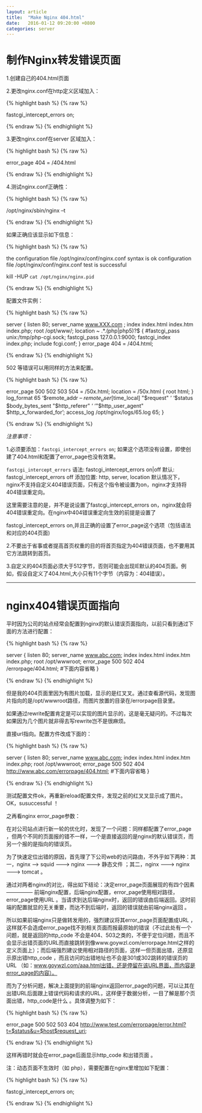 ```yaml
---
layout: article
title:  "Make Nginx 404.html"
date:   2016-01-12 09:20:00 +0800
categories: server
---
```


# 制作Nginx转发错误页面 #

1.创建自己的404.html页面

2.更改nginx.conf在http定义区域加入：

{% highlight bash %}
{% raw %}

fastcgi_intercept_errors on;

{% endraw %}
{% endhighlight %}

3.更改nginx.conf在server 区域加入：

{% highlight bash %}
{% raw %}

error_page 404 = /404.html

{% endraw %}
{% endhighlight %}

4.测试nginx.conf正确性：

{% highlight bash %}
{% raw %}

/opt/nginx/sbin/nginx –t

{% endraw %}
{% endhighlight %}

如果正确应该显示如下信息：

 
{% highlight bash %}
{% raw %}


the configuration file /opt/nginx/conf/nginx.conf syntax is ok
configuration file /opt/nginx/conf/nginx.conf test is successful
 

kill -HUP  `cat /opt/nginx/nginx.pid `

{% endraw %}
{% endhighlight %}


配置文件实例：

{% highlight bash %}
{% raw %}

 server
   {
   listen       80;
   server_name  www.XXX.com ;
   index index.html index.htm index.php;
   root  /opt/www/;
   location ~ .*.(php|php5)?$
   {
     #fastcgi_pass  unix:/tmp/php-cgi.sock;
     fastcgi_pass  127.0.0.1:9000;
     fastcgi_index index.php;
     include fcgi.conf;
   }
   error_page  404 = /404.html;
 

{% endraw %}
{% endhighlight %}

502 等错误可以用同样的方法来配置。

{% highlight bash %}
{% raw %}

error_page   500 502 503 504 = /50x.html;
  location = /50x.html {
            root   html;
        }
   log_format  65  ‘$remote_addr – $remote_user [$time_local] "$request" ‘
              ‘$status $body_bytes_sent "$http_referer" ‘
              ‘"$http_user_agent" $http_x_forwarded_for’;
   access_log  /opt/nginx/logs/65.log  65;
}
 

{% endraw %}
{% endhighlight %}

*注意事项：*

1.必须要添加：`fastcgi_intercept_errors on`; 如果这个选项没有设置，即使创建了404.html和配置了error_page也没有效果。

`fastcgi_intercept_errors` 语法: fastcgi_intercept_errors on|off 默认: fastcgi_intercept_errors off 添加位置: http, server, location 默认情况下，nginx不支持自定义404错误页面，只有这个指令被设置为on，nginx才支持将404错误重定向。

这里需要注意的是，并不是说设置了fastcgi_intercept_errors on，nginx就会将404错误重定向。在nginx中404错误重定向生效的前提是设置了

fastcgi_intercept_errors on,并且正确的设置了error_page这个选项（包括语法和对应的404页面)


2.不要出于省事或者提高首页权重的目的将首页指定为404错误页面，也不要用其它方法跳转到首页。

3.自定义的404页面必须大于512字节，否则可能会出现IE默认的404页面。例如，假设自定义了404.html,大小只有11个字节（内容为：404错误）。


----------


# nginx404错误页面指向 #

平时因为公司的站点经常会配置到nginx的默认错误页面指向，以前只看到通过下面的方法进行配置：

{% highlight bash %}
{% raw %}

server
{
listen 80;
server_name www.abc.com;
index index.html index.htm index.php;
root /opt/wwwroot;
error_page 500 502 404 /errorpage/404.html;
#下面内容省略
}

{% endraw %}
{% endhighlight %}

但是我的404页面里因为有图片加载，显示的是红叉叉。通过查看源代码，发现图片指向的是/opt/wwwroot路径，而图片放置的目录在/errorpage目录里。

如果通过rewrite配置肯定是可以实现的图片显示的，这是毫无疑问的。不过每次如果因为几个图片就非得去写rewrite岂不是很麻烦。

直接url指向。配置方件改成下面的：

{% highlight bash %}
{% raw %}

server
{
listen 80;
server_name www.abc.com;
index index.html index.htm index.php;
root /opt/wwwroot;
error_page 500 502 404 http://www.abc.com/errorpage/404.html;
#下面内容省略
}

{% endraw %}
{% endhighlight %}

测试配置文件ok，再重新reload配置文件，发现之前的红叉叉显示成了图片。OK，susuccessful ！

之再看nginx error_page参数：

在对公司站点进行新一轮的优化时，发现了一个问题：同样都配置了error_page ，但两个不同的页面报的错不一样，一个是直接返回的是nginx的默认错误页，而另一个报的是指向的错误页。

为了快速定位出错的原因，首先理了下公司web的访问路由，不外乎如下两种：其一，nginx ——> squid ——–> nginx ——–> 静态文件 ；其二，nginx ——-> nginx ———> tomcat 。

通过对两者nginx的对比，得出如下结论：决定error_page页面展现的有四个因素 ————— 前端nginx配置，后端nginx配置，error_page使用相对路径，error_page使用URL 。当请求到达后端nginx时，返回的错误由后端返回。这时前端的配置就显的无关重要，而达不到后端时，返回的错误就由前端nginx返回 。

所以如果前端nginx只是做转发用的，强烈建议将其error_page页面配置成URL ，这样就不会造成error_page找不到相关页面而报最原始的错误（不过此处有一个问题，就是返回的http_code 不会是404、503之类的，不便于定位问题，而且不会显示出错页面的URL而直接跳转到像www.goywzl.com/errorpage.html之样的定义页面上）；而后端强烈建议使用相对路径的页面，这样一但页面出错，还原显示原出错http_code ，而且访问的出错地址也不会是301或302跳转的错误页的URL （如：www.goywzl.com/aaa.html出错，还是停留在该URL界面，而内容是error_page的内容）。

而为了分析问题，解决上面提到的前端nginx返回error_page的问题，可以让其在出错URL后面跟上错误代码和请求的URL，这样便于数据分析，一目了解是那个页面出错，http_code是什么 。具体调整为如下：

{% highlight bash %}
{% raw %}

error_page      500 502 503 404  http://www.test.com/errorpage/error.html?t=$status&u=$host$request_uri;

{% endraw %}
{% endhighlight %}

这样再错时就会在error_page后面显示http_code 和出错页面 。

注：动态页面不生效时（如 php），需要配置在nginx里增加如下配置：

{% highlight bash %}
{% raw %}

fastcgi_intercept_errors on;

{% endraw %}
{% endhighlight %}

